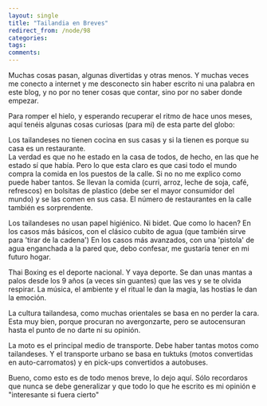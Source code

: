 ```yaml
---
layout: single
title: "Tailandia en Breves"
redirect_from: /node/98
categories:
tags: 
comments: 
---
```

Muchas cosas pasan, algunas divertidas y otras menos. Y muchas veces me conecto a internet y me desconecto sin haber escrito ni una palabra en este blog, y no por no tener cosas que contar, sino por no saber donde empezar.  

Para romper el hielo, y esperando recuperar el ritmo de hace unos meses, aquí tenéis algunas cosas curiosas (para mi) de esta parte del globo:  

Los tailandeses no tienen cocina en sus casas y si la tienen es porque su casa es un restaurante.  
La verdad es que no he estado en la casa de todos, de hecho, en las que he estado sí que había. Pero lo que esta claro es que casi todo el mundo compra la comida en los puestos de la calle. Si no no me explico como puede haber tantos. Se llevan la comida (curri, arroz, leche de soja, café, refrescos) en bolsitas de plastico (debe ser el mayor consumidor del mundo) y se las comen en sus casa. El número de restaurantes en la calle también es sorprendente.  

Los tailandeses no usan papel higiénico. Ni bidet. Que como lo hacen? En los casos más básicos, con el clásico cubito de agua (que también sirve para 'tirar de la cadena') En los casos más avanzados, con una 'pistola' de agua enganchada a la pared que, debo confesar, me gustaría tener en mi futuro hogar.  

Thai Boxing es el deporte nacional. Y vaya deporte. Se dan unas mantas a palos desde los 9 años (a veces sin guantes) que las ves y se te olvida respirar. La música, el ambiente y el ritual le dan la magia, las hostias le dan la emoción.  

La cultura tailandesa, como muchas orientales se basa en no perder la cara. Esta muy bien, porque procuran no avergonzarte, pero se autocensuran hasta el punto de no darte ni su opinión.  

La moto es el principal medio de transporte. Debe haber tantas motos como tailandeses. Y el transporte urbano se basa en tuktuks (motos convertidas en auto-carromatos) y en pick-ups convertidos a autobuses.  

Bueno, como esto es de todo menos breve, lo dejo aquí. Sólo recordaros que nunca se debe generalizar y que todo lo que he escrito es mi opinión e "interesante si fuera cierto"
